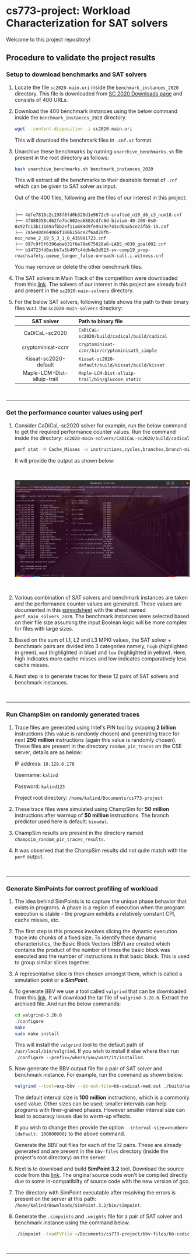 # cs773-project: Workload Characterization for SAT solvers

Welcome to this project repository!



## Procedure to validate the project results

### Setup to download benchmarks and SAT solvers

1. Locate the file `sc2020-main.uri` inside the `benchmark_instances_2020` directory. This file is downloaded from [SC 2020 Downloads page](https://satcompetition.github.io/2020/downloads.html) and consists of 400 URLs.

2. Download the 400 benchmark instances using the below command inside the `benchmark_instances_2020` directory.

   ```sh
   wget --content-disposition -i sc2020-main.uri
   ```

   This will download the benchmark files in `.cnf.xz` format.

3. Unarchive these benchmarks by running `unarchive_benchmarks.sh` file present in the root directory as follows:

   ```sh
   bash unarchive_benchmarks.sh benchmark_instances_2020
   ```

   This will extract all the benchmarks to their desirable format of `.cnf` which can be given to SAT solver as input.

   Out of the 400 files, following are the files of our interest in this project:

   ```spreadsheet
   .
   ├── 4dfe7816c2c198f8fd0b328d1e9672c9-crafted_n10_d6_c3_num18.cnf
   ├── 4f888358cd62fe7bc602ea6882cdfc6d-bivium-40-200-0s0-0x92fc13b11169afbb2ef11a684d9fe9a19e743cd6aa5ce23fb5-19.cnf
   ├── 7a5e40de64066f1886156ce2f6ad20fb-ncc_none_2_19_5_3_1_0_435991723.cnf
   ├── 897c9f5f6396aba631f6e78e675028a8-LABS_n038_goal002.cnf
   └── b14723fd0acbb7a5b497c4ddb4e3d813-sv-comp19_prop-reachsafety.queue_longer_false-unreach-call.i-witness.cnf
   ```

   You may remove or delete the other benchmark files.

4. The SAT solvers in Main Track of the competition were downloaded from this [link](https://baldur.iti.kit.edu/sat-competition-2020/sc2020-main-solvers.tar.xz). The solvers of our interest in this project are already built and present in the `sc2020-main-solvers` directory.

5. For the below SAT solvers, following table shows the path to their binary files w.r.t. the `sc2020-main-solvers` directory:

   |         SAT solver          | Path to binary file                               |
   | :-------------------------: | ------------------------------------------------- |
   |       CaDiCaL-sc2020        | `CaDiCaL-sc2020/build/cadical/build/cadical`      |
   |     cryptominisat-ccnr      | `cryptominisat-ccnr/bin/cryptominisat5_simple`    |
   |    Kissat-sc2020-default    | `Kissat-sc2020-default/build/kissat/build/kissat` |
   | Maple-LCM-Dist-alluip-trail | `Maple-LCM-Dist-alluip-trail/bin/glucose_static`  |

<br>

---

### Get the performance counter values using perf

1. Consider CaDiCaL-sc2020 solver for example, run the below command to get the required performance counter values. Run the command inside the directory: `sc2020-main-solvers/CaDiCaL-sc2020/build/cadical`

   ```sh
   perf stat -M Cache_Misses -e instructions,cycles,branches,branch-misses,cache-references,cache-misses,L1-dcache-loads,L1-dcache-load-misses,LLC-loads,LLC-load-misses,dTLB-loads,dTLB-load-misses,iTLB-loads,iTLB-load-misses,branch-loads,branch-load-misses build/cadical ../../../../benchmark_instances_2020/4dfe7816c2c198f8fd0b328d1e9672c9-crafted_n10_d6_c3_num18.cnf
   ```

   It will provide the output as shown below:

   <br>

   ![](./assets/perf-sample-output.png)

   <br>

2. Various combination of SAT solvers and benchmark instances are taken and the performance counter values are generated. These values are documented in this [spreadsheet](https://docs.google.com/spreadsheets/d/1-h8eCcgP-Xzt2cDcxn1itea8N6V5yTaIOfWxsAZNic4/edit#gid=300939026) with the sheet named `perf_main_solvers_2020`. The benchmark instances were selected based on their file size assuming the input Boolean logic will be more complex for files with large sizes.

3. Based on the sum of L1, L2 and L3 MPKI values, the SAT solver + benchmark pairs are divided into 3 categories namely, `high` (highlighted in green), `med` (highlighted in blue) and `low` (highlighted in yellow). Here, high indicates more cache misses and low indicates comparatively less cache misses.

4. Next step is to generate traces for these 12 pairs of SAT solvers and benchmark instances.

<br>

---

### Run ChampSim on randomly generated traces

1. Trace files are generated using Intel's PIN tool by skipping **2 billion** instructions (this value is randomly chosen) and generating trace for next **250 million** instructions (again this value is randomly chosen). These files are present in the directory `random_pin_traces` on the CSE server, details are as below:

   IP address: `10.129.6.178`

   Username: `kalind`

   Password: `kalind123`

   Project root directory: `/home/kalind/Documents/cs773-project`

2. These trace files were simulated using ChampSim for **50 million** instructions after warmup of **50 million** instructions. The branch predictor used here is default: `bimodal`.

3. ChampSim results are present in the directory named `champsim_random_pin_traces_results`.

4. It was observed that the ChampSim results did not quite match with the `perf` output.

<br>

---

### Generate SimPoints for correct profiling of workload

1. The idea behind SimPoints is to capture the unique phase behavior that exists in programs. A phase is a region of execution when the program execution is stable - the program exhibits a relatively constant CPI, cache misses, etc.

2. The first step in this process involves slicing the dynamic execution trace into chunks of a fixed size. To identify these dynamic characteristics, the Basic Block Vectors (BBV) are created which contains the product of the number of times the basic block was executed and the number of instructions in that basic block. This is used to group similar slices together.

3. A representative slice is then chosen amongst them, which is called a simulation point or a ***SimPoint***.

4. To generate BBV we use a tool called `valgrind` that can be downloaded from this [link](https://sourceware.org/pub/valgrind/valgrind-3.20.0.tar.bz2). It will download the tar file of `valgrind-3.20.0`. Extract the archived file. And run the below commands:

   ```sh
   cd valgrind-3.20.0
   ./configure
   make
   sudo make install
   ```

   This will install the `valgrind` tool to the default path of `/usr/local/bin/valgrind`. If you wish to install it else where then run `./configure --prefix=/where/you/want/it/installed`.

5. Now generate the BBV output file for a pair of SAT solver and benchmark instance. For example, run the command as shown below:

   ```sh
   valgrind --tool=exp-bbv --bb-out-file=bb-cadical-med.out ./build/cadical ../../../../benchmark_instances_2020/897c9f5f6396aba631f6e78e675028a8-LABS_n038_goal002.cnf &
   ```

   The default interval size is **100 million** instructions, which is a commonly used value. Other sizes can be used; smaller intervals can help programs with finer-grained phases. However smaller interval size can lead to accuracy issues due to warm-up effects.

   If you wish to change then provide the option `--interval-size=<number> [default: 100000000]` to the above command.

   Generate the BBV out files for each of the 12 pairs. These are already generated and are present in the `bbv-files` directory (inside the project's root directory) on the server.

6. Next is to download and build **SimPoint 3.2** tool. Download the source code from this [link](https://cseweb.ucsd.edu/~calder/simpoint/releases/SimPoint.3.2.tar.gz). The original source code won't be compiled directly due to some in-compatibilty of source code with the new version of gcc.

7. The directory with SimPoint executable after resolving the errors is present on the server at this path: `/home/kalind/Downloads/SimPoint.3.2/bin/simpoint`.

8. Generate the `.simpoints` and `.weights` file for a pair of SAT solver and benchmark instance using the command below.

   ```sh
   ./simpoint -loadFVFile ~/Documents/cs773-project/bbv-files/bb-cadical-low.out -maxK 60 -saveSimpoints ~/Documents/cs773-project/simpoint_results/60K/cadical-low-60K.simpoints -saveSimpointWeights ~/Documents/cs773-project/simpoint_results/60K/cadical-low-60K.weights
   ```

<br>

---